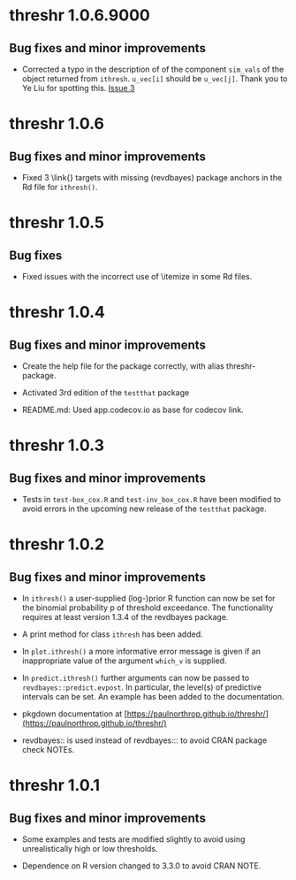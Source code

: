 # threshr 1.0.6.9000

## Bug fixes and minor improvements

* Corrected a typo in the description of of the component `sim_vals` of the object returned from `ithresh`. `u_vec[i]` should be `u_vec[j]`. Thank you to Ye Liu for spotting this. [Issue 3](https://github.com/paulnorthrop/threshr/issues/3#issue-2832668692)

# threshr 1.0.6

## Bug fixes and minor improvements

* Fixed 3 \link{} targets with missing (revdbayes) package anchors in the Rd file for `ithresh()`.

# threshr 1.0.5

## Bug fixes

* Fixed issues with the incorrect use of \itemize in some Rd files.

# threshr 1.0.4

## Bug fixes and minor improvements

* Create the help file for the package correctly, with alias threshr-package.

* Activated 3rd edition of the `testthat` package

* README.md: Used app.codecov.io as base for codecov link.

# threshr 1.0.3

## Bug fixes and minor improvements

* Tests in `test-box_cox.R` and `test-inv_box_cox.R` have been modified to avoid errors in the upcoming new release of the `testthat` package.

# threshr 1.0.2

## Bug fixes and minor improvements

* In `ithresh()` a user-supplied (log-)prior R function can now be set for the binomial probability p of threshold exceedance.  The functionality requires at least version 1.3.4 of the revdbayes package.

* A print method for class `ithresh` has been added.

* In `plot.ithresh()` a more informative error message is given if an inappropriate value of the argument `which_v` is supplied.

* In `predict.ithresh()` further arguments can now be passed to `revdbayes::predict.evpost`.  In particular, the level(s) of predictive intervals can be set.  An example has been added to the documentation.

* pkgdown documentation at [https://paulnorthrop.github.io/threshr/](https://paulnorthrop.github.io/threshr/)

* revdbayes:: is used instead of revdbayes::: to avoid CRAN package check NOTEs.

# threshr 1.0.1

## Bug fixes and minor improvements

* Some examples and tests are modified slightly to avoid using unrealistically high or low thresholds.

* Dependence on R version changed to 3.3.0 to avoid CRAN NOTE.



